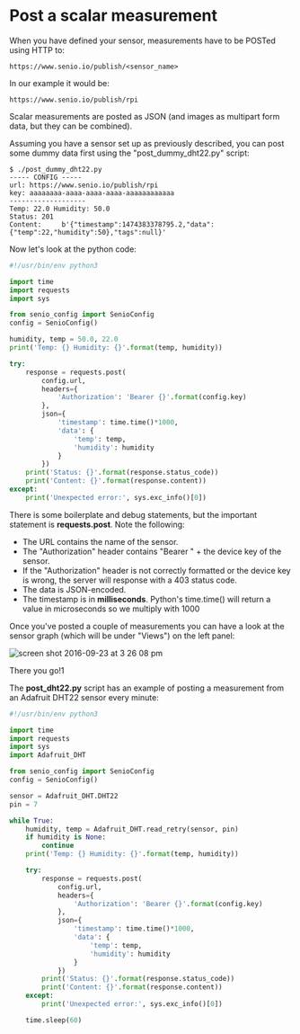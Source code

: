 # Post a scalar measurement

When you have defined your sensor, measurements have to be POSTed using HTTP to:

```
https://www.senio.io/publish/<sensor_name>
```

In our example it would be:

```
https://www.senio.io/publish/rpi
```

Scalar measurements are posted as JSON (and images as multipart form data, but they can be combined).

Assuming you have a sensor set up as previously described, you can post some dummy data first using the "post_dummy_dht22.py" script:

```
$ ./post_dummy_dht22.py
----- CONFIG -----
url: https://www.senio.io/publish/rpi
key: aaaaaaaa-aaaa-aaaa-aaaa-aaaaaaaaaaaa
-------------------
Temp: 22.0 Humidity: 50.0
Status: 201
Content:     b'{"timestamp":1474383378795.2,"data":{"temp":22,"humidity":50},"tags":null}'
```

Now let's look at the python code:

```python
#!/usr/bin/env python3

import time
import requests
import sys

from senio_config import SenioConfig
config = SenioConfig()

humidity, temp = 50.0, 22.0
print('Temp: {} Humidity: {}'.format(temp, humidity))

try:
    response = requests.post(
        config.url,
        headers={
            'Authorization': 'Bearer {}'.format(config.key)
        },
        json={
            'timestamp': time.time()*1000,
            'data': {
                'temp': temp,
                'humidity': humidity
            }
        })
    print('Status: {}'.format(response.status_code))
    print('Content: {}'.format(response.content))
except:
    print('Unexpected error:', sys.exc_info()[0])
```

There is some boilerplate and debug statements, but the important statement is **requests.post**. Note the following:

- The URL contains the name of the sensor.
- The "Authorization" header contains "Bearer " + the device key of the sensor.
- If the "Authorization" header is not correctly formatted or the device key is wrong, the server will response with a 403 status code.
- The data is JSON-encoded.
- The timestamp is in **milliseconds**. Python's time.time() will return a value in microseconds so we multiply with 1000

Once you've posted a couple of measurements you can have a look at the sensor graph (which will be under "Views") on the left panel:

![screen shot 2016-09-23 at 3 26 08 pm](https://cloud.githubusercontent.com/assets/57994/18787212/1fef8cf8-81a2-11e6-8695-4957ca40b123.png)

There you go!1

The **post_dht22.py** script has an example of posting a measurement from an Adafruit DHT22 sensor every minute:

```python
#!/usr/bin/env python3

import time
import requests
import sys
import Adafruit_DHT

from senio_config import SenioConfig
config = SenioConfig()

sensor = Adafruit_DHT.DHT22
pin = 7

while True:
    humidity, temp = Adafruit_DHT.read_retry(sensor, pin)
    if humidity is None:
        continue
    print('Temp: {} Humidity: {}'.format(temp, humidity))

    try:
        response = requests.post(
            config.url,
            headers={
                'Authorization': 'Bearer {}'.format(config.key)
            },
            json={
                'timestamp': time.time()*1000,
                'data': {
                    'temp': temp,
                    'humidity': humidity
                }
            })
        print('Status: {}'.format(response.status_code))
        print('Content: {}'.format(response.content))
    except:
        print('Unexpected error:', sys.exc_info()[0])

    time.sleep(60)
```    
    

